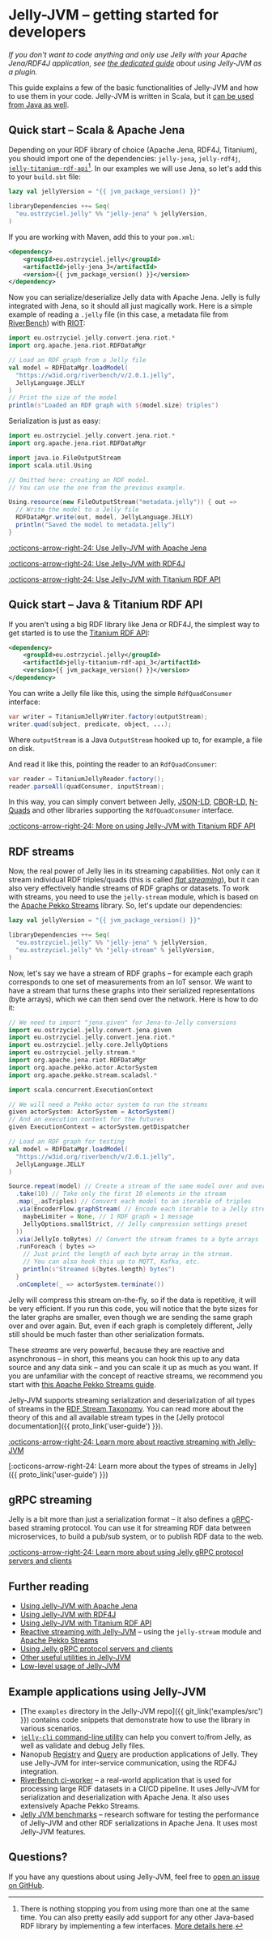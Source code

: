 # Jelly-JVM – getting started for developers

*If you don't want to code anything and only use Jelly with your Apache Jena/RDF4J application, see [the dedicated guide](getting-started-plugins.md) about using Jelly-JVM as a plugin.*

This guide explains a few of the basic functionalities of Jelly-JVM and how to use them in your code. Jelly-JVM is written in Scala, but it [can be used from Java as well](#quick-start-java-titanium-rdf-api).

## Quick start – Scala & Apache Jena

Depending on your RDF library of choice (Apache Jena, RDF4J, Titanium), you should import one of the dependencies: `jelly-jena`, `jelly-rdf4j`, [`jelly-titanium-rdf-api`](user/titanium.md)[^1]. In our examples we will use Jena, so let's add this to your `build.sbt` file:

```scala title="build.sbt"
lazy val jellyVersion = "{{ jvm_package_version() }}"

libraryDependencies ++= Seq(
  "eu.ostrzyciel.jelly" %% "jelly-jena" % jellyVersion,
)
```

If you are working with Maven, add this to your `pom.xml`:

```xml
<dependency>
    <groupId>eu.ostrzyciel.jelly</groupId>
    <artifactId>jelly-jena_3</artifactId>
    <version>{{ jvm_package_version() }}</version>
</dependency>
```

Now you can serialize/deserialize Jelly data with Apache Jena. Jelly is fully integrated with Jena, so it should all just magically work. Here is a simple example of reading a `.jelly` file (in this case, a metadata file from [RiverBench](https://w3id.org/riverbench/)) with [RIOT](https://jena.apache.org/documentation/io/):

```scala title="Deserialization example (Scala 3)"
import eu.ostrzyciel.jelly.convert.jena.riot.*
import org.apache.jena.riot.RDFDataMgr

// Load an RDF graph from a Jelly file
val model = RDFDataMgr.loadModel(
  "https://w3id.org/riverbench/v/2.0.1.jelly", 
  JellyLanguage.JELLY
)
// Print the size of the model
println(s"Loaded an RDF graph with ${model.size} triples")
```

Serialization is just as easy:

```scala title="Serialization example (Scala 3)"
import eu.ostrzyciel.jelly.convert.jena.riot.*
import org.apache.jena.riot.RDFDataMgr

import java.io.FileOutputStream
import scala.util.Using

// Omitted here: creating an RDF model.
// You can use the one from the previous example.

Using.resource(new FileOutputStream("metadata.jelly")) { out =>
  // Write the model to a Jelly file
  RDFDataMgr.write(out, model, JellyLanguage.JELLY)
  println("Saved the model to metadata.jelly")
}
```

[:octicons-arrow-right-24: Use Jelly-JVM with Apache Jena](user/jena.md)

[:octicons-arrow-right-24: Use Jelly-JVM with RDF4J](user/rdf4j.md)

[:octicons-arrow-right-24: Use Jelly-JVM with Titanium RDF API](user/titanium.md)

## Quick start – Java & Titanium RDF API

If you aren't using a big RDF library like Jena or RDF4J, the simplest way to get started is to use the [Titanium RDF API](user/titanium.md):

```xml
<dependency>
    <groupId>eu.ostrzyciel.jelly</groupId>
    <artifactId>jelly-titanium-rdf-api_3</artifactId>
    <version>{{ jvm_package_version() }}</version>
</dependency>
```

You can write a Jelly file like this, using the simple `RdfQuadConsumer` interface:

```java title="Titanium writer example (Java)"
var writer = TitaniumJellyWriter.factory(outputStream);
writer.quad(subject, predicate, object, ...);
```

Where `outputStream` is a Java `OutputStream` hooked up to, for example, a file on disk.

And read it like this, pointing the reader to an `RdfQuadConsumer`:

```java title="Titanium reader example (Java)"
var reader = TitaniumJellyReader.factory();
reader.parseAll(quadConsumer, inputStream);
```

In this way, you can simply convert between Jelly, [JSON-LD](https://github.com/filip26/titanium-json-ld), [CBOR-LD](https://github.com/filip26/iridium-cbor-ld), [N-Quads](https://github.com/filip26/titanium-rdf-n-quads) and other libraries supporting the `RdfQuadConsumer` interface.

[:octicons-arrow-right-24: More on using Jelly-JVM with Titanium RDF API](user/titanium.md)


## RDF streams

Now, the real power of Jelly lies in its streaming capabilities. Not only can it stream individual RDF triples/quads (this is called [_flat streaming_](https://w3id.org/stax/dev/taxonomy/#flat-rdf-stream)), but it can also very effectively handle streams of RDF graphs or datasets. To work with streams, you need to use the `jelly-stream` module, which is based on the [Apache Pekko Streams](https://pekko.apache.org/docs/pekko/current/stream/index.html) library. So, let's update our dependencies:

```scala title="build.sbt"
lazy val jellyVersion = "{{ jvm_package_version() }}"

libraryDependencies ++= Seq(
  "eu.ostrzyciel.jelly" %% "jelly-jena" % jellyVersion,
  "eu.ostrzyciel.jelly" %% "jelly-stream" % jellyVersion,
)
```

Now, let's say we have a stream of RDF graphs – for example each graph corresponds to one set of measurements from an IoT sensor. We want to have a stream that turns these graphs into their serialized representations (byte arrays), which we can then send over the network. Here is how to do it:

```scala title="Reactive streaming example (Scala 3)"
// We need to import "jena.given" for Jena-to-Jelly conversions
import eu.ostrzyciel.jelly.convert.jena.given
import eu.ostrzyciel.jelly.convert.jena.riot.*
import eu.ostrzyciel.jelly.core.JellyOptions
import eu.ostrzyciel.jelly.stream.*
import org.apache.jena.riot.RDFDataMgr
import org.apache.pekko.actor.ActorSystem
import org.apache.pekko.stream.scaladsl.*

import scala.concurrent.ExecutionContext

// We will need a Pekko actor system to run the streams
given actorSystem: ActorSystem = ActorSystem()
// And an execution context for the futures
given ExecutionContext = actorSystem.getDispatcher

// Load an RDF graph for testing
val model = RDFDataMgr.loadModel(
  "https://w3id.org/riverbench/v/2.0.1.jelly", 
  JellyLanguage.JELLY
)

Source.repeat(model) // Create a stream of the same model over and over
  .take(10) // Take only the first 10 elements in the stream
  .map(_.asTriples) // Convert each model to an iterable of triples
  .via(EncoderFlow.graphStream( // Encode each iterable to a Jelly stream frame
    maybeLimiter = None, // 1 RDF graph = 1 message
    JellyOptions.smallStrict, // Jelly compression settings preset
  ))
  .via(JellyIo.toBytes) // Convert the stream frames to a byte arrays
  .runForeach { bytes =>
    // Just print the length of each byte array in the stream.
    // You can also hook this up to MQTT, Kafka, etc.
    println(s"Streamed ${bytes.length} bytes")
  }
  .onComplete(_ => actorSystem.terminate())
```

Jelly will compress this stream on-the-fly, so if the data is repetitive, it will be very efficient. If you run this code, you will notice that the byte sizes for the later graphs are smaller, even though we are sending the same graph over and over again. But, even if each graph is completely different, Jelly still should be much faster than other serialization formats.

These _streams_ are very powerful, because they are reactive and asynchronous – in short, this means you can hook this up to any data source and any data sink – and you can scale it up as much as you want. If you are unfamiliar with the concept of reactive streams, we recommend you start with [this Apache Pekko Streams guide](https://pekko.apache.org/docs/pekko/current/stream/stream-flows-and-basics.html).

Jelly-JVM supports streaming serialization and deserialization of all types of streams in the [RDF Stream Taxonomy](https://w3id.org/stax/dev/taxonomy/). You can read more about the theory of this and all available stream types in the [Jelly protocol documentation]({{ proto_link('user-guide') }}).

[:octicons-arrow-right-24: Learn more about reactive streaming with Jelly-JVM](user/reactive.md)

[:octicons-arrow-right-24: Learn more about the types of streams in Jelly]({{ proto_link('user-guide') }})

## gRPC streaming

Jelly is a bit more than just a serialization format – it also defines a [gRPC](https://grpc.io/)-based straming protocol. You can use it for streaming RDF data between microservices, to build a pub/sub system, or to publish RDF data to the web.

[:octicons-arrow-right-24: Learn more about using Jelly gRPC protocol servers and clients](user/grpc.md)

## Further reading

- [Using Jelly-JVM with Apache Jena](user/jena.md)
- [Using Jelly-JVM with RDF4J](user/rdf4j.md)
- [Using Jelly-JVM with Titanium RDF API](user/titanium.md)
- [Reactive streaming with Jelly-JVM](user/reactive.md) – using the `jelly-stream` module and [Apache Pekko Streams](https://pekko.apache.org/docs/pekko/current/stream/index.html)
- [Using Jelly gRPC protocol servers and clients](user/grpc.md)
- [Other useful utilities in Jelly-JVM](user/utilities.md)
- [Low-level usage of Jelly-JVM](user/low-level.md)

## Example applications using Jelly-JVM

- [The `examples` directory in the Jelly-JVM repo]({{ git_link('examples/src') }}) contains code snippets that demonstrate how to use the library in various scenarios.
- [`jelly-cli` command-line utility](https://github.com/Jelly-RDF/cli) can help you convert to/from Jelly, as well as validate and debug Jelly files.
- Nanopub [Registry](https://github.com/knowledgepixels/nanopub-registry) and [Query](https://github.com/knowledgepixels/nanopub-query) are production applications of Jelly. They use Jelly-JVM for inter-service communication, using the RDF4J integration.
- [RiverBench ci-worker](https://github.com/RiverBench/ci-worker) – a real-world application that is used for processing large RDF datasets in a CI/CD pipeline. It uses Jelly-JVM for serialization and deserialization with Apache Jena. It also uses extensively Apache Pekko Streams.
- [Jelly JVM benchmarks](https://github.com/Jelly-RDF/jvm-benchmarks/tree/main) – research software for testing the performance of Jelly-JVM and other RDF serializations in Apache Jena. It uses most Jelly-JVM features.


[^1]: There is nothing stopping you from using more than one at the same time. You can also pretty easily add support for any other Java-based RDF library by implementing a few interfaces. [More details here](dev/implementing.md).

## Questions?

If you have any questions about using Jelly-JVM, feel free to [open an issue on GitHub](https://github.com/Jelly-RDF/jelly-jvm/issues/new/choose).
